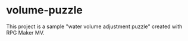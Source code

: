 # volume-puzzle
This project is a sample "water volume adjustment puzzle" created with RPG Maker MV.
